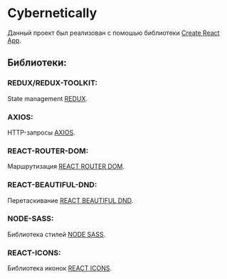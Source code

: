# Cybernetically

Данный проект был реализован с помошью библиотеки [Create React App](https://github.com/facebook/create-react-app).

## Библиотеки:

### REDUX/REDUX-TOOLKIT:
State management [REDUX](https://redux.js.org).

### AXIOS:
HTTP-запросы [AXIOS](https://www.npmjs.com/package/axios).

### REACT-ROUTER-DOM:
Маршрутизация [REACT ROUTER DOM](https://www.npmjs.com/package/react-router-dom).

### REACT-BEAUTIFUL-DND:
Перетаскивание [REACT BEAUTIFUL DND](https://github.com/atlassian/react-beautiful-dnd).

### NODE-SASS:
Библиотека стилей [NODE SASS](https://www.npmjs.com/package/node-sass).

### REACT-ICONS:
Библиотека иконок [REACT ICONS](https://react-icons.github.io/react-icons).
